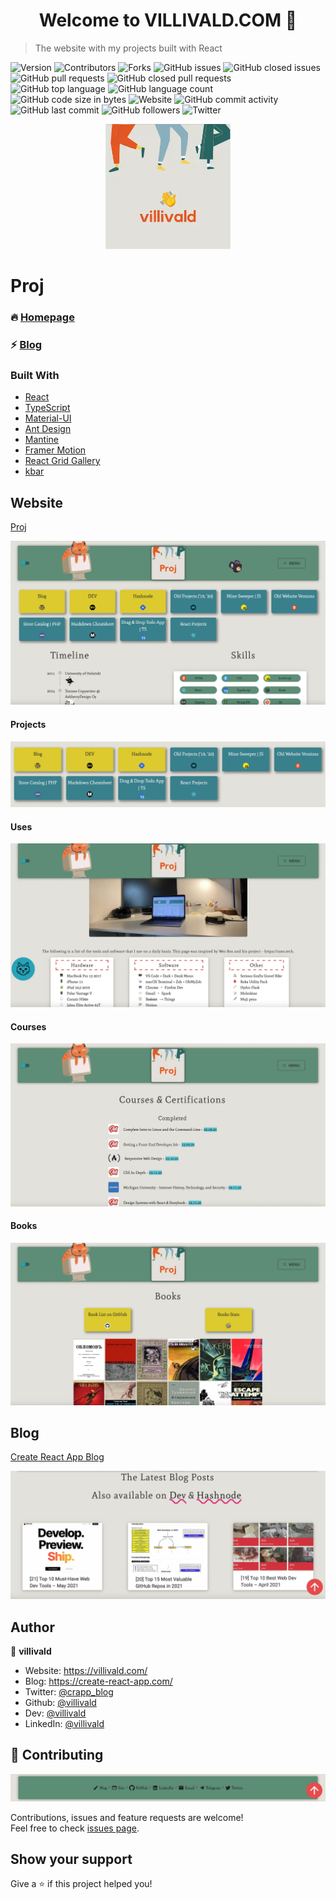 <h1 align="center">Welcome to VILLIVALD.COM 👋</h1>

> The website with my projects built with React

<p>
  <img alt="Version" src="https://img.shields.io/badge/version-0.4.0-blue.svg?cacheSeconds=2592000" />
  <img alt="Contributors" src="https://img.shields.io/github/contributors/villivald/proj_react_2020.svg?style=flat" />
  <img alt="Forks" src="https://img.shields.io/github/forks/villivald/proj_react_2020.svg?style=flat" />
  <img alt="GitHub issues" src="https://img.shields.io/github/issues-raw/villivald/proj_react_2020">
  <img alt="GitHub closed issues" src="https://img.shields.io/github/issues-closed-raw/villivald/proj_react_2020">
  <img alt="GitHub pull requests" src="https://img.shields.io/github/issues-pr-raw/villivald/proj_react_2020">
  <img alt="GitHub closed pull requests" src="https://img.shields.io/github/issues-pr-closed-raw/villivald/proj_react_2020">
  <img alt="GitHub top language" src="https://img.shields.io/github/languages/top/villivald/proj_react_2020">
  <img alt="GitHub language count" src="https://img.shields.io/github/languages/count/villivald/proj_react_2020">
  <img alt="GitHub code size in bytes" src="https://img.shields.io/github/languages/code-size/villivald/proj_react_2020">
  <img alt="Website" src="https://img.shields.io/website?url=https%3A%2F%2Fvillivald.com%2F">
  <img alt="GitHub commit activity" src="https://img.shields.io/github/commit-activity/m/villivald/proj_react_2020">
  <img alt="GitHub last commit" src="https://img.shields.io/github/last-commit/villivald/proj_react_2020">
  <img alt="GitHub followers" src="https://img.shields.io/github/followers/villivald?style=social">
  <img alt="Twitter" src="https://img.shields.io/twitter/url?url=https%3A%2F%2Fgithub.com%2Fvillivald%2Fproj_react_2020" />
</p>

<p align="center">
  <a href="https://github.com/villivald/proj_react_2020">
    <img src="src/images/logo/103.webp" alt="Logo" width="200" height="200">
  </a>
</p>

# Proj

### 🔥 [Homepage](https://villivald.com/)

### ⚡️ [Blog](https://create-react-app.com)

### Built With

- [React](https://reactjs.org/docs/getting-started.html)
- [TypeScript](https://www.typescriptlang.org/)
- [Material-UI](https://material-ui.com/)
- [Ant Design](https://ant.design/)
- [Mantine](https://mantine.dev/)
- [Framer Motion](https://www.framer.com/motion/)
- [React Grid Gallery](https://benhowell.github.io/react-grid-gallery/)
- [kbar](https://kbar.vercel.app/)

## Website

[Proj](https://villivald.com/)

<p align="center">
  <a href="https://github.com/villivald/proj_react_2020">
    <img src="./readme_pics/site.webp" alt="Logo"  >
  </a>
</p>

#### Projects

<p align="center">
  <a href="https://villivald.com/">
    <img src="./readme_pics/projects.webp" alt="Logo"  >
  </a>
</p>

#### Uses

<p align="center">
  <a href="https://villivald.com/uses">
    <img src="./readme_pics/uses.webp" alt="Logo"  >
  </a>
</p>

#### Courses

<p align="center">
  <a href="https://villivald.com/courses">
    <img src="./readme_pics/courses.webp" alt="Logo"  >
  </a>
</p>

#### Books

<p align="center">
  <a href="https://villivald.com/books">
    <img src="./readme_pics/books.webp" alt="Logo"  >
  </a>
</p>

## Blog

[Create React App Blog](https://create-react-app.com/)

<p align="center">
  <a href="https://github.com/villivald/proj_react_2020">
    <img src="./readme_pics/blog.webp" alt="Logo"  >
  </a>
</p>

## Author

👤 **villivald**

- Website: https://villivald.com/
- Blog: https://create-react-app.com/
- Twitter: [@crapp_blog](https://twitter.com/crapp_blog)
- Github: [@villivald](https://github.com/villivald)
- Dev: [@villivald](https://dev.to/villivald)
- LinkedIn: [@villivald](https://linkedin.com/in/villivald)

## 🤝 Contributing

<p align="center">
  <a href="https://github.com/villivald/proj_react_2020">
    <img src="./readme_pics/footer.webp" alt="Logo"  >
  </a>
</p>

Contributions, issues and feature requests are welcome!<br />Feel free to check [issues page](https://github.com/villivald/proj_react_2020/issues).

## Show your support

Give a ⭐️ if this project helped you!

<!-- MARKDOWN LINKS & IMAGES -->
<!-- https://www.markdownguide.org/basic-syntax/#reference-style-links -->

[contributors-shield]: https://img.shields.io/github/contributors/villivald/proj_react_2020.svg?style=flat
[contributors-url]: https://github.com/villivald/proj_react_2020/graphs/contributors
[forks-shield]: https://img.shields.io/github/forks/villivald/proj_react_2020.svg?style=flat
[forks-url]: https://github.com/villivald/proj_react_2020/network/members
[stars-shield]: https://img.shields.io/github/stars/villivald/proj_react_2020.svg?style=flat
[stars-url]: https://github.com/villivald/proj_react_2020/stargazers
[issues-shield]: https://img.shields.io/github/issues/villivald/proj_react_2020.svg?style=flat
[issues-url]: https://github.com/villivald/proj_react_2020/issues
